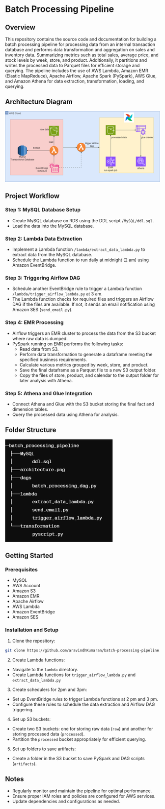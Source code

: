 # Batch Processing Pipeline

## Overview
This repository contains the source code and documentation for building a batch processing pipeline for processing data from an internal transaction database and performs data transformation and aggregation on sales and inventory data. Summarizing metrics such as total sales, average price, and stock levels by week, store, and product. Additionally, it partitions and writes the processed data to Parquet files for efficient storage and querying. The pipeline includes the use of AWS Lambda, Amazon EMR (Elastic MapReduce), Apache Airflow, Apache Spark (PySpark), AWS Glue, and Amazon Athena for data extraction, transformation, loading, and querying.

## Architecture Diagram
<img src="images/architecture.png" alt="Architecture-Diagram" width="800" />

## Project Workflow
### Step 1: MySQL Database Setup
- Create MySQL database on RDS using the DDL script `/MySQL/ddl.sql`.
- Load the data into the MySQL database.

### Step 2: Lambda Data Extraction
- Implement a Lambda function `/lambda/extract_data_lambda.py` to extract data from the MySQL database.
- Schedule the Lambda function to run daily at midnight (2 am) using Amazon EventBridge.

### Step 3: Triggering Airflow DAG
- Schedule another EventBridge rule to trigger a Lambda function `/lambda/trigger_airflow_lambda.py` at 3 am.
- The Lambda function checks for required files and triggers an Airflow DAG if the files are available. If not, it sends an email notification using Amazon SES (`send_email.py`).

### Step 4: EMR Processing
- Airflow triggers an EMR cluster to process the data from the S3 bucket where raw data is dumped.
- PySpark running on EMR performs the following tasks:
  - Read data from S3.
  - Perform data transformation to generate a dataframe meeting the specified business requirements.
  - Calculate various metrics grouped by week, store, and product.
  - Save the final dataframe as a Parquet file to a new S3 output folder.
  - Copy the files of store, product, and calendar to the output folder for later analysis with Athena.

### Step 5: Athena and Glue Integration
- Connect Athena and Glue with the S3 bucket storing the final fact and dimension tables.
- Query the processed data using Athena for analysis.


## Folder Structure
<img src="images/folder_structure.png" alt="Architecture-Diagram" width="350" />

## Getting Started
### Prerequisites
- MySQL
- AWS Account
- Amazon S3
- Amazon EMR
- Apache Airflow
- AWS Lambda
- Amazon EventBridge
- Amazon SES

### Installation and Setup
1. Clone the repository:
```bash
git clone https://github.com/aravindhKumaran/batch-processing-pipeline.git
```

2. Create Lambda functions:
- Navigate to the `lambda` directory.
- Create Lambda functions for `trigger_airflow_lambda.py` and `extract_data_lambda.py`

3. Create schedulers for 2pm and 3pm:
- Set up EventBridge rules to trigger Lambda functions at 2 pm and 3 pm.
- Configure these rules to schedule the data extraction and Airflow DAG triggering.

4. Set up S3 buckets:
- Create two S3 buckets: one for storing raw data (`raw`) and another for storing processed data (`processed`).
- Partition the `processed` bucket appropriately for efficient querying.

5. Set up folders to save artifacts:
- Create a folder in the S3 bucket to save PySpark and DAG scripts (`artifacts`).


## Notes
- Regularly monitor and maintain the pipeline for optimal performance.
- Ensure proper IAM roles and policies are configured for AWS services.
- Update dependencies and configurations as needed.
